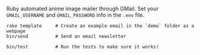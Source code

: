 Ruby automated anime image mailer through GMail. Set your `GMAIL_USERNAME` and `GMAIL_PASSWORD` info in the `.env` file.

```
rake template     # Create an example email in the `demo` folder as a webpage
bin/send          # Send an email newsletter

bin/test          # Run the tests to make sure it works!
```
